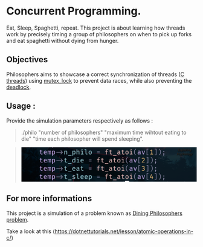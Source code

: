# Concurrent Programming.

  Eat, Sleep, Spaghetti, repeat. This project is about learning how threads work by precisely timing a group of philosophers on when to pick up forks and eat spaghetti without dying from hunger.
  
## Objectives

Philosophers aims to showcase a correct synchronization of threads ([C threads](https://www.geeksforgeeks.org/multithreading-in-c/))
using [mutex_lock](https://pubs.opengroup.org/onlinepubs/009695399/functions/pthread_mutex_lock.html) to prevent data races, while also preventing the [deadlock](https://en.wikipedia.org/wiki/Deadlock).

## Usage :
Provide the simulation parameters respectively as follows :
> ./philo "number of philosophers" "maximum time wihtout eating to die" "time each philosopher will spend sleeping".

> ![alt text](https://github.com/walywest/Philo/blob/master/arguments.png)

## For more informations
This project is a simulation of a problem known as [Dining Philosophers problem](https://en.wikipedia.org/wiki/Dining_philosophers_problem).

Take a look at this (https://dotnettutorials.net/lesson/atomic-operations-in-c/)

